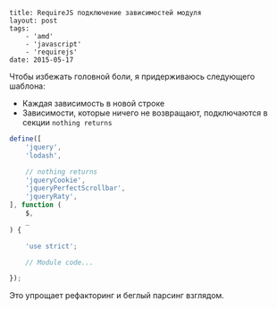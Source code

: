 ```
title: RequireJS подключение зависимостей модуля
layout: post
tags:
    - 'amd'
    - 'javascript'
    - 'requirejs'
date: 2015-05-17
```

Чтобы избежать головной боли, я придерживаюсь следующего шаблона:
- Каждая зависимость в новой строке
- Зависимости, которые ничего не возвращают, подключаются в секции `nothing returns`

```javascript
define([
    'jquery',
    'lodash',

    // nothing returns
    'jqueryCookie',
    'jqueryPerfectScrollbar',
    'jqueryRaty',
], function (
    $,
    _
) {

    'use strict';

    // Module code...

});
```

Это упрощает рефакторинг и беглый парсинг взглядом.
